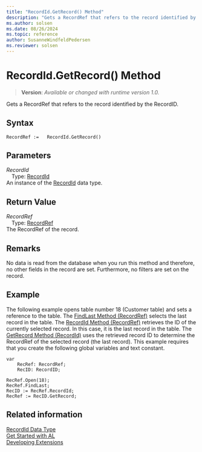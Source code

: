 ```yaml
---
title: "RecordId.GetRecord() Method"
description: "Gets a RecordRef that refers to the record identified by the RecordID."
ms.author: solsen
ms.date: 08/26/2024
ms.topic: reference
author: SusanneWindfeldPedersen
ms.reviewer: solsen
---
```

[//]: # (START>DO_NOT_EDIT)
[//]: # (IMPORTANT:Do not edit any of the content between here and the END>DO_NOT_EDIT.)
[//]: # (Any modifications should be made in the .xml files in the ModernDev repo.)
# RecordId.GetRecord() Method
> **Version**: _Available or changed with runtime version 1.0._

Gets a RecordRef that refers to the record identified by the RecordID.


## Syntax
```AL
RecordRef :=   RecordId.GetRecord()
```
## Parameters
*RecordId*  
&emsp;Type: [RecordId](recordid-data-type.md)  
An instance of the [RecordId](recordid-data-type.md) data type.  

## Return Value
*RecordRef*  
&emsp;Type: [RecordRef](../recordref/recordref-data-type.md)  
The RecordRef of the record.


[//]: # (IMPORTANT: END>DO_NOT_EDIT)

## Remarks  
 No data is read from the database when you run this method and therefore, no other fields in the record are set. Furthermore, no filters are set on the record.

## Example

The following example opens table number 18 \(Customer table\) and sets a reference to the table. The [FindLast Method \(RecordRef\)](../recordref/recordref-findlast-method.md) selects the last record in the table. The [RecordId Method \(RecordRef\)](../recordref/recordref-recordid-method.md) retrieves the ID of the currently selected record. In this case, it is the last record in the table. The [GetRecord Method \(RecordId\)](../recordid/recordid-getrecord-method.md) uses the retrieved record ID to determine the RecordRef of the selected record \(the last record\). This example requires that you create the following global variables and text constant.  

```al
var
    RecRef: RecordRef;
    RecID: RecordID;
```

```al
RecRef.Open(18);  
RecRef.FindLast;  
RecID := RecRef.RecordId;   
RecRef := RecID.GetRecord;  
```  


## Related information
[RecordId Data Type](recordid-data-type.md)  
[Get Started with AL](../../devenv-get-started.md)  
[Developing Extensions](../../devenv-dev-overview.md)